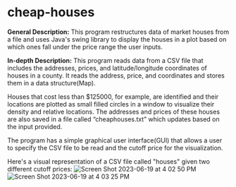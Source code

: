 # cheap-houses
**General Description:**
This program restructures data of market houses from a file and uses Java's swing library to display the houses in a plot based on which ones fall under the price range the user inputs.

**In-depth Description:**
This program reads data from a CSV file that includes the addresses, prices, and latitude/longitude coordinates of houses in a county. It reads the address, price, and coordinates and stores them in a data structure(Map). 

Houses that cost less than $125000, for example, are identified and their locations are plotted as small filled circles in a window to visualize their density and relative locations. The addresses and prices of these houses are also saved in a file called “cheaphouses.txt” which updates based on the input provided. 

The program has a simple graphical user interface(GUI) that allows a user to specify the CSV file to be read and the cutoff price for the visualization.

Here's a visual representation of a CSV file called "houses" given two different cutoff prices:
![Screen Shot 2023-06-19 at 4 02 50 PM](https://github.com/fgarfo/cheap-houses/assets/100949219/eb2d8dbc-9481-4fe8-b8c3-8b34c71116df)
![Screen Shot 2023-06-19 at 4 03 25 PM](https://github.com/fgarfo/cheap-houses/assets/100949219/27feaeb4-e77f-4b47-9a52-d16009d90ef2)


